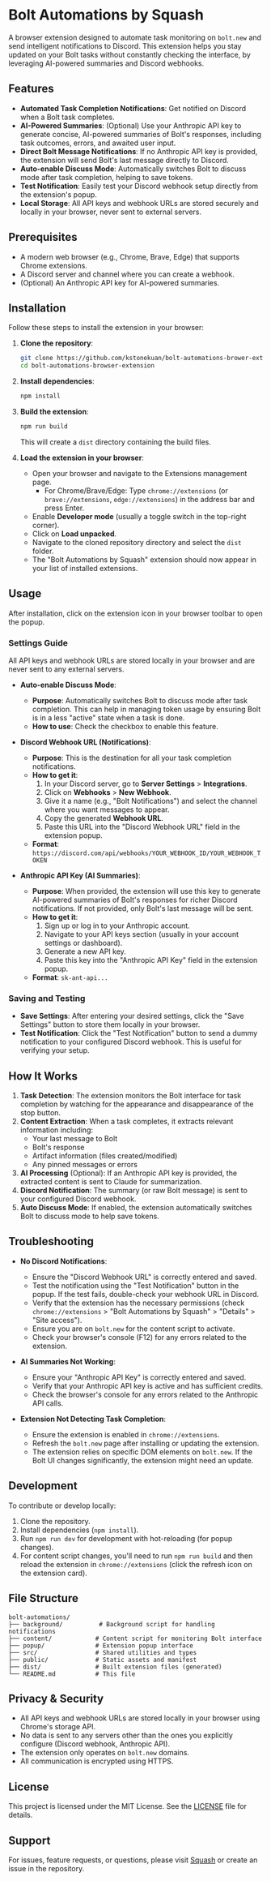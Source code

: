 # Bolt Automations by Squash

A browser extension designed to automate task monitoring on `bolt.new` and send intelligent notifications to Discord. This extension helps you stay updated on your Bolt tasks without constantly checking the interface, by leveraging AI-powered summaries and Discord webhooks.

## Features

- **Automated Task Completion Notifications**: Get notified on Discord when a Bolt task completes.
- **AI-Powered Summaries**: (Optional) Use your Anthropic API key to generate concise, AI-powered summaries of Bolt's responses, including task outcomes, errors, and awaited user input.
- **Direct Bolt Message Notifications**: If no Anthropic API key is provided, the extension will send Bolt's last message directly to Discord.
- **Auto-enable Discuss Mode**: Automatically switches Bolt to discuss mode after task completion, helping to save tokens.
- **Test Notification**: Easily test your Discord webhook setup directly from the extension's popup.
- **Local Storage**: All API keys and webhook URLs are stored securely and locally in your browser, never sent to external servers.

## Prerequisites

- A modern web browser (e.g., Chrome, Brave, Edge) that supports Chrome extensions.
- A Discord server and channel where you can create a webhook.
- (Optional) An Anthropic API key for AI-powered summaries.

## Installation

Follow these steps to install the extension in your browser:

1. **Clone the repository**:
   ```bash
   git clone https://github.com/kstonekuan/bolt-automations-brower-extension.git
   cd bolt-automations-browser-extension
   ```

2. **Install dependencies**:
   ```bash
   npm install
   ```

3. **Build the extension**:
   ```bash
   npm run build
   ```
   This will create a `dist` directory containing the build files.

4. **Load the extension in your browser**:
   - Open your browser and navigate to the Extensions management page.
     - For Chrome/Brave/Edge: Type `chrome://extensions` (or `brave://extensions`, `edge://extensions`) in the address bar and press Enter.
   - Enable **Developer mode** (usually a toggle switch in the top-right corner).
   - Click on **Load unpacked**.
   - Navigate to the cloned repository directory and select the `dist` folder.
   - The "Bolt Automations by Squash" extension should now appear in your list of installed extensions.

## Usage

After installation, click on the extension icon in your browser toolbar to open the popup.

### Settings Guide

All API keys and webhook URLs are stored locally in your browser and are never sent to any external servers.

- **Auto-enable Discuss Mode**:
  - **Purpose**: Automatically switches Bolt to discuss mode after task completion. This can help in managing token usage by ensuring Bolt is in a less "active" state when a task is done.
  - **How to use**: Check the checkbox to enable this feature.

- **Discord Webhook URL (Notifications)**:
  - **Purpose**: This is the destination for all your task completion notifications.
  - **How to get it**:
    1. In your Discord server, go to **Server Settings** > **Integrations**.
    2. Click on **Webhooks** > **New Webhook**.
    3. Give it a name (e.g., "Bolt Notifications") and select the channel where you want messages to appear.
    4. Copy the generated **Webhook URL**.
    5. Paste this URL into the "Discord Webhook URL" field in the extension popup.
  - **Format**: `https://discord.com/api/webhooks/YOUR_WEBHOOK_ID/YOUR_WEBHOOK_TOKEN`

- **Anthropic API Key (AI Summaries)**:
  - **Purpose**: When provided, the extension will use this key to generate AI-powered summaries of Bolt's responses for richer Discord notifications. If not provided, only Bolt's last message will be sent.
  - **How to get it**:
    1. Sign up or log in to your Anthropic account.
    2. Navigate to your API keys section (usually in your account settings or dashboard).
    3. Generate a new API key.
    4. Paste this key into the "Anthropic API Key" field in the extension popup.
  - **Format**: `sk-ant-api...`

### Saving and Testing

- **Save Settings**: After entering your desired settings, click the "Save Settings" button to store them locally in your browser.
- **Test Notification**: Click the "Test Notification" button to send a dummy notification to your configured Discord webhook. This is useful for verifying your setup.

## How It Works

1. **Task Detection**: The extension monitors the Bolt interface for task completion by watching for the appearance and disappearance of the stop button.
2. **Content Extraction**: When a task completes, it extracts relevant information including:
   - Your last message to Bolt
   - Bolt's response
   - Artifact information (files created/modified)
   - Any pinned messages or errors
3. **AI Processing** (Optional): If an Anthropic API key is provided, the extracted content is sent to Claude for summarization.
4. **Discord Notification**: The summary (or raw Bolt message) is sent to your configured Discord webhook.
5. **Auto Discuss Mode**: If enabled, the extension automatically switches Bolt to discuss mode to help save tokens.

## Troubleshooting

- **No Discord Notifications**:
  - Ensure the "Discord Webhook URL" is correctly entered and saved.
  - Test the notification using the "Test Notification" button in the popup. If the test fails, double-check your webhook URL in Discord.
  - Verify that the extension has the necessary permissions (check `chrome://extensions` > "Bolt Automations by Squash" > "Details" > "Site access").
  - Ensure you are on `bolt.new` for the content script to activate.
  - Check your browser's console (F12) for any errors related to the extension.

- **AI Summaries Not Working**:
  - Ensure your "Anthropic API Key" is correctly entered and saved.
  - Verify that your Anthropic API key is active and has sufficient credits.
  - Check the browser's console for any errors related to the Anthropic API calls.

- **Extension Not Detecting Task Completion**:
  - Ensure the extension is enabled in `chrome://extensions`.
  - Refresh the `bolt.new` page after installing or updating the extension.
  - The extension relies on specific DOM elements on `bolt.new`. If the Bolt UI changes significantly, the extension might need an update.

## Development

To contribute or develop locally:

1. Clone the repository.
2. Install dependencies (`npm install`).
3. Run `npm run dev` for development with hot-reloading (for popup changes).
4. For content script changes, you'll need to run `npm run build` and then reload the extension in `chrome://extensions` (click the refresh icon on the extension card).

## File Structure

```
bolt-automations/
├── background/          # Background script for handling notifications
├── content/            # Content script for monitoring Bolt interface
├── popup/              # Extension popup interface
├── src/                # Shared utilities and types
├── public/             # Static assets and manifest
├── dist/               # Built extension files (generated)
└── README.md           # This file
```

## Privacy & Security

- All API keys and webhook URLs are stored locally in your browser using Chrome's storage API.
- No data is sent to any servers other than the ones you explicitly configure (Discord webhook, Anthropic API).
- The extension only operates on `bolt.new` domains.
- All communication is encrypted using HTTPS.

## License

This project is licensed under the MIT License. See the [LICENSE](LICENSE) file for details.

## Support

For issues, feature requests, or questions, please visit [Squash](https://www.trysquash.dev/) or create an issue in the repository.